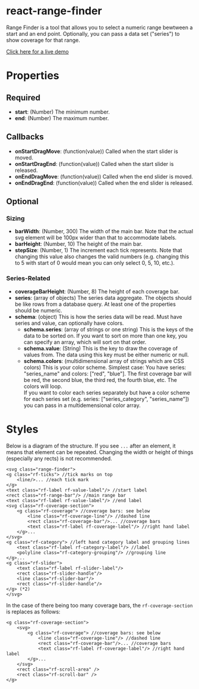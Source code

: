 react-range-finder
==================

Range Finder is a tool that allows you to select a numeric range bewtween a start and an end point. Optionally, you can pass a data set ("series") to show coverage for that range.

[Click here for a live demo](http://yeahbuthats.github.io/react-range-finder/)

Properties
==========

Required
--------

* **start**: (Number) The minimum number.
* **end**: (Number) The maximum number.

Callbacks
---------

* **onStartDragMove**: (function(value)) Called when the start slider is moved.
* **onStartDragEnd**: (function(value)) Called when the start slider is released.
* **onEndDragMove**: (function(value)) Called when the end slider is moved.
* **onEndDragEnd**: (function(value)) Called when the end slider is released.

Optional
--------

### Sizing ###

* **barWidth**: (Number, 300) The width of the main bar. Note that the actual svg element will be 100px wider than that to accommodate labels.
* **barHeight**: (Number, 10) The height of the main bar.
* **stepSize**: (Number, 1) The increment each tick represents. Note that changing this value also changes the valid numbers (e.g. changing this to 5 with start of 0 would mean you can only select 0, 5, 10, etc.).

### Series-Related ###

* **coverageBarHeight**: (Number, 8) The height of each coverage bar.
* **series**: (array of objects) The series data aggregate. The objects should be like rows from a database query. At least one of the properties should be numeric.
* **schema**: (object) This is how the series data will be read. Must have series and value, can optionally have colors.
    * **schema.series**: (array of strings or one string) This is the keys of the data to be sorted on. If you want to sort on more than one key, you can specify an array, which will sort on that order.
    * **schema.value**: (String) This is the key to draw the coverage of values from. The data using this key must be either numeric or null.
    * **schema.colors**: (multidimensional array of strings which are CSS colors) This is your color scheme. Simplest case: You have series: "series_name" and colors: ["red", "blue"]. The first coverage bar will be red, the second blue, the third red, the fourth blue, etc. The colors will loop.  
    If you want to color each series separately but have a color scheme for each series set (e.g. series: ["series_category", "series_name"]) you can pass in a multidemensional color array.

Styles
======

Below is a diagram of the structure. If you see `...` after an element, it means that element can be repeated. Changing the width or height of things (especially any rects) is not recommended.

    <svg class="range-finder">
    <g class="rf-ticks"> //tick marks on top
        <line/>... //each tick mark
    </g>
    <text class="rf-label rf-value-label"/> //start label
    <rect class="rf-range-bar"/> //main range bar
    <text class="rf-label rf-value-label"/> //end label
    <svg class="rf-coverage-section">
        <g class="rf-coverage"> //coverage bars: see below
            <line class="rf-coverage-line"/> //dashed line
            <rect class="rf-coverage-bar"/>... //coverage bars
            <text class="rf-label rf-coverage-label"/> //right hand label
        </g>...
    </svg>
    <g class="rf-category"> //left hand category label and grouping lines
        <text class="rf-label rf-category-label"/> //label
        <polyline class="rf-category-grouping"/> //grouping line
    </g>...
    <g class="rf-slider">
        <text class="rf-label rf-slider-label"/>
        <rect class="rf-slider-handle"/>
        <line class="rf-slider-bar"/>
        <rect class="rf-slider-handle"/>
    </g> (*2)
    </svg>

In the case of there being too many coverage bars, the `rf-coverage-section` is replaces as follows:

    <g class="rf-coverage-section">
        <svg>
            <g class="rf-coverage"> //coverage bars: see below
                <line class="rf-coverage-line"/> //dashed line
                <rect class="rf-coverage-bar"/>... //coverage bars
                <text class="rf-label rf-coverage-label"/> //right hand label
            </g>...
        </svg>
        <rect class="rf-scroll-area" />
        <rect class="rf-scroll-bar" />
    </g>
